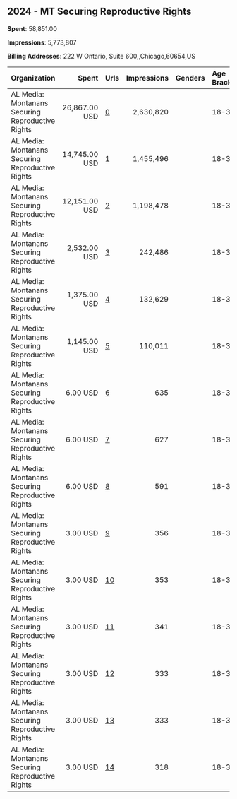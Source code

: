 ## 2024 - MT Securing Reproductive Rights 
**Spent**: 58,851.00

**Impressions**: 5,773,807

**Billing Addresses**: 222 W Ontario, Suite 600,,Chicago,60654,US

|Organization|Spent|Urls|Impressions|Genders|Age Brackets|Country Codes|
|:---|---:|:---|---:|:---|:---|:---|
|AL Media: Montanans Securing Reproductive Rights|26,867.00 USD|[0](https://www.snap.com/political-ads/asset/bd153ffbf821c495028a3fca9df057f51aa8db72f3a2744b9ce150b8c932cfd4?mediaType=mp4)|2,630,820||18-35|united states|
|AL Media: Montanans Securing Reproductive Rights|14,745.00 USD|[1](https://www.snap.com/political-ads/asset/fa95c05d5fc41abc45e6193765a523c7b672e6df75eaf3851a705f985b9cf5ab?mediaType=jpeg)|1,455,496||18-35|united states|
|AL Media: Montanans Securing Reproductive Rights|12,151.00 USD|[2](https://www.snap.com/political-ads/asset/bd153ffbf821c495028a3fca9df057f51aa8db72f3a2744b9ce150b8c932cfd4?mediaType=mp4)|1,198,478||18-35|united states|
|AL Media: Montanans Securing Reproductive Rights|2,532.00 USD|[3](https://www.snap.com/political-ads/asset/02c7a869c28bda9a13bb87c83085520b96b5fe4b78355b1a37d09200d37b62bb?mediaType=mp4)|242,486||18-35|united states|
|AL Media: Montanans Securing Reproductive Rights|1,375.00 USD|[4](https://www.snap.com/political-ads/asset/dd074f61e2c074fb11308119006e9ee688eec8d7aea551e2d42fa594c3891615?mediaType=jpeg)|132,629||18-35|united states|
|AL Media: Montanans Securing Reproductive Rights|1,145.00 USD|[5](https://www.snap.com/political-ads/asset/02c7a869c28bda9a13bb87c83085520b96b5fe4b78355b1a37d09200d37b62bb?mediaType=mp4)|110,011||18-35|united states|
|AL Media: Montanans Securing Reproductive Rights|6.00 USD|[6](https://www.snap.com/political-ads/asset/ae4a5234a00e4b463f3ddcea1c0f1d48c8f784bde12092f6b3f0215de9416864?mediaType=mp4)|635||18-35|united states|
|AL Media: Montanans Securing Reproductive Rights|6.00 USD|[7](https://www.snap.com/political-ads/asset/c6bd66d2a0b172b8d98b15b5f5375b240fd32ddc8e343d8d1525d0470a4361bf?mediaType=mp4)|627||18-35|united states|
|AL Media: Montanans Securing Reproductive Rights|6.00 USD|[8](https://www.snap.com/political-ads/asset/a258725e9df028e50d305d261ecb61bf717e5ab493fc49986f7abd3bbc770628?mediaType=mp4)|591||18-35|united states|
|AL Media: Montanans Securing Reproductive Rights|3.00 USD|[9](https://www.snap.com/political-ads/asset/a258725e9df028e50d305d261ecb61bf717e5ab493fc49986f7abd3bbc770628?mediaType=mp4)|356||18-35|united states|
|AL Media: Montanans Securing Reproductive Rights|3.00 USD|[10](https://www.snap.com/political-ads/asset/ae4a5234a00e4b463f3ddcea1c0f1d48c8f784bde12092f6b3f0215de9416864?mediaType=mp4)|353||18-35|united states|
|AL Media: Montanans Securing Reproductive Rights|3.00 USD|[11](https://www.snap.com/political-ads/asset/c6bd66d2a0b172b8d98b15b5f5375b240fd32ddc8e343d8d1525d0470a4361bf?mediaType=mp4)|341||18-35|united states|
|AL Media: Montanans Securing Reproductive Rights|3.00 USD|[12](https://www.snap.com/political-ads/asset/e4f931259a6f78cd731bb6edb1e217ee4483c0c248ee6c1450e09ed4ab245d3e?mediaType=jpeg)|333||18-35|united states|
|AL Media: Montanans Securing Reproductive Rights|3.00 USD|[13](https://www.snap.com/political-ads/asset/f7e4618d208fb8a96191f94db234bde2ee3c439f5ad6128a0a872550a1ce54de?mediaType=jpeg)|333||18-35|united states|
|AL Media: Montanans Securing Reproductive Rights|3.00 USD|[14](https://www.snap.com/political-ads/asset/3213de8d97697b7560e448d00a268b3a861255c2d3281edcdb6e9916e4cdbfa9?mediaType=jpeg)|318||18-35|united states|
